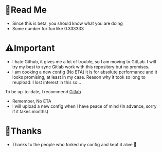 # 🐼Read Me
- Since this is beta, you should know what you are doing
- Some number for fun like 0.333333

# ⚠️Important
- I hate Github, it gives me a lot of trouble, so I am moving to GitLab. I will try my best to sync Gitlab work with this repository but no promises.
- I am cooking a new config (No ETA) it is for absolute performance and it looks promising, at least in my case.
Reason why it took so long to reupload: I lost interest in this so...

To be up-to-date, I recommend [Gitlab](https://gitlab.com/natramizh)
- Remember, No ETA
- I will upload a new config when I have peace of mind (In advance, sorry if it takes months)

# 🤝Thanks
- Thanks to the people who forked my config and kept it alive 🫡
